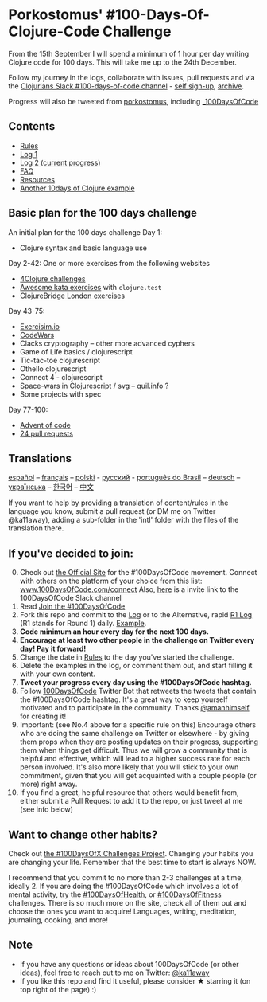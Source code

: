 # Porkostomus' #100-Days-Of-Clojure-Code Challenge
From the 15th September I will spend a minimum of 1 hour per day writing Clojure code for 100 days.  This will take me up to the 24th December.  

Follow my journey in the logs, collaborate with issues, pull requests and via the [Clojurians Slack #100-days-of-code channel](https://clojurians.slack.com/) - [self sign-up](https://clojurians.net/), [archive](https://clojurians-log.clojureverse.org/).

Progress will also be tweeted from [porkostomus](https://twitter.com/porkostomus), including [_100DaysOfCode](https://twitter.com/_100DaysOfCode)

## Contents

* [Rules](rules.md)
* [Log 1](log.md)
* [Log 2 (current progress)](log.org)
* [FAQ](FAQ.md)
* [Resources](resources.md)
* [Another 10days of Clojure example](https://github.com/natenka/100-days-of-Clojure)


## Basic plan for the 100 days challenge
An initial plan for the 100 days challenge
 Day 1:
 - Clojure syntax and basic language use
 
 Day 2-42:
 One or more exercises from the following websites
 - [4Clojure challenges](http://www.4clojure.com/)
 - [Awesome kata exercises](https://github.com/gamontal/awesome-katas) with `clojure.test`
 - [ClojureBridge London exercises](https://clojurebridgelondon.github.io/workshop/)

Day 43-75:
-	[Exercisim.io](https://exercism.io/)
-	[CodeWars](https://www.codewars.com/)
-	Clacks cryptography – other more advanced cyphers
-	Game of Life basics / clojurescript
-	Tic-tac-toe clojurescript
-	Othello clojurescript
-	Connect 4 - clojurescript
-	Space-wars in Clojurescript / svg – quil.info ?
-	Some projects with spec

Day 77-100:
- [Advent of code](https://adventofcode.com/)
- [24 pull requests](https://24pullrequests.com/)


## Translations
[español](intl/es/README.md) – [français](intl/fr/FAQ-fr.md) – [polski](intl/pl/README.md) - [русский](intl/ru/README-ru.md) - [português do Brasil](intl/pt-br/LEIAME.md) – [deutsch](intl/de/README.md) – [українська](intl/ua/README-ua.md) – [한국어](intl/ko/README-ko.md) – [中文](intl/ch/README.md)

If you want to help by providing a translation of content/rules in the language you know, submit a pull request (or DM me on Twitter @ka11away), adding a sub-folder in the 'intl' folder with the files of the translation there.

## If you've decided to join:

0.  Check out [the Official Site](http://100daysofcode.com/) for the #100DaysOfCode movement. Connect with others on the platform of your choice from this list: www.100DaysOfCode.com/connect
    Also, [here](https://join.slack.com/t/100xcode/shared_invite/enQtMzA2NzUyODY4MTgyLWM2NzMzYzBmZTcwOTk0MzM2YTI5OWQzM2M3ZTVjZTUyMTE0NDk3ZjdiZmExNGU5Mjg3ODgzZTQxODI3YTNjZjA) is a invite link to the 100DaysOfCode Slack channel
1.  Read [Join the #100DaysOfCode](https://medium.freecodecamp.com/join-the-100daysofcode-556ddb4579e4)
1.  Fork this repo and commit to the [Log](log.md) or to the Alternative, rapid [R1 Log](r1-log.md) (R1 stands for Round 1) daily. [Example](https://github.com/Kallaway/100-days-kallaway-log).
1.  **Code minimum an hour every day for the next 100 days.**
1.  **Encourage at least two other people in the challenge on Twitter every day! Pay it forward!**
1.  Change the date in [Rules](rules.md) to the day you've started the challenge.
1.  Delete the examples in the log, or comment them out, and start filling it with your own content.
1.  **Tweet your progress every day using the #100DaysOfCode hashtag.**
1.  Follow [100DaysOfCode](https://twitter.com/_100DaysOfCode) Twitter Bot that retweets the tweets that contain the #100DaysOfCode hashtag. It's a great way to keep yourself motivated and to participate in the community. Thanks [@amanhimself](https://twitter.com/amanhimself) for creating it!
1.  Important: (see No.4 above for a specific rule on this) Encourage others who are doing the same challenge on Twitter or elsewhere - by giving them props when they are posting updates on their progress, supporting them when things get difficult. Thus we will grow a community that is helpful and effective, which will lead to a higher success rate for each person involved. It's also more likely that you will stick to your own commitment, given that you will get acquainted with a couple people (or more) right away.
1.  If you find a great, helpful resource that others would benefit from, either submit a Pull Request to add it to the repo, or just tweet at me (see info below)

## Want to change other habits?

Check out [the #100DaysOfX Challenges Project](http://100daysofx.com/). Changing your habits you are changing your life. Remember that the best time to start is always NOW.

I recommend that you commit to no more than 2-3 challenges at a time, ideally 2. If you are doing the #100DaysOfCode which involves a lot of mental activity, try the [#100DaysOfHealth](http://100daysofx.com/where-x-is/health/), or [#100DaysOfFitness](http://100daysofx.com/challenges/) challenges. There is so much more on the site, check all of them out and choose the ones you want to acquire! Languages, writing, meditation, journaling, cooking, and more!

## Note

* If you have any questions or ideas about 100DaysOfCode (or other ideas), feel free to reach out to me on Twitter: [@ka11away](https://twitter.com/ka11away)
* If you like this repo and find it useful, please consider &#9733; starring it (on top right of the page) :)
